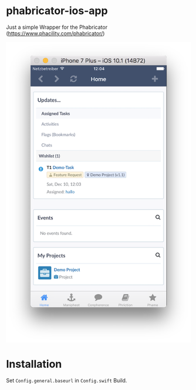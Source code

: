 # phabricator-ios-app

Just a simple Wrapper for the Phabricator (https://www.phacility.com/phabricator/)

![](screenshot.png)

# Installation

Set `Config.general.baseurl` in `Config.swift`
Build.
